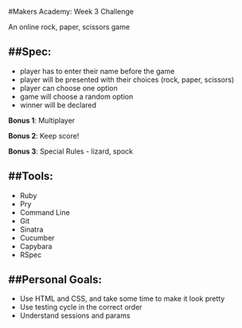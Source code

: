 #Makers Academy: Week 3 Challenge

An online rock, paper, scissors game

##Spec:
----------

   * player has to enter their name before the game
   * player will be presented with their choices (rock, paper, scissors)
   * player can choose one option
   * game will choose a random option
   * winner will be declared

**Bonus 1**: Multiplayer

**Bonus 2**: Keep score!

**Bonus 3**: Special Rules - lizard, spock

##Tools:
------------

* Ruby
* Pry
* Command Line
* Git
* Sinatra
* Cucumber
* Capybara
* RSpec

##Personal Goals:
----------------

   * Use HTML and CSS, and take some time to make it look pretty
   * Use testing cycle in the correct order
   * Understand sessions and params 
